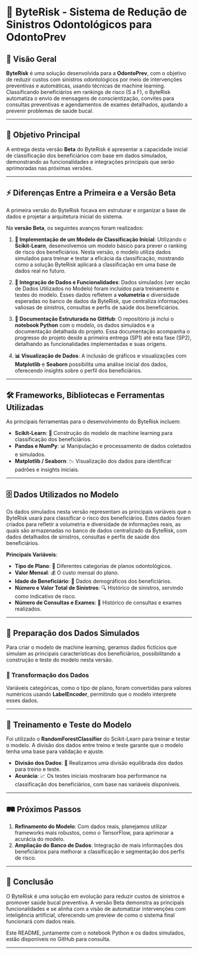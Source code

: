 # 🦷 ByteRisk - Sistema de Redução de Sinistros Odontológicos para OdontoPrev

## 📖 Visão Geral

**ByteRisk** é uma solução desenvolvida para a **OdontoPrev**, com o objetivo de reduzir custos com sinistros odontológicos por meio de intervenções preventivas e automáticas, usando técnicas de machine learning. Classificando beneficiários em rankings de risco (S a F), o ByteRisk automatiza o envio de mensagens de conscientização, convites para consultas preventivas e agendamentos de exames detalhados, ajudando a prevenir problemas de saúde bucal.

---

## 🎯 Objetivo Principal

A entrega desta versão **Beta** do ByteRisk é apresentar a capacidade inicial de classificação dos beneficiários com base em dados simulados, demonstrando as funcionalidades e integrações principais que serão aprimoradas nas próximas versões.

---

## ⚡️ Diferenças Entre a Primeira e a Versão Beta

A primeira versão do ByteRisk focava em estruturar e organizar a base de dados e projetar a arquitetura inicial do sistema. 

Na **versão Beta**, os seguintes avanços foram realizados:

1. **🚀 Implementação de um Modelo de Classificação Inicial**: Utilizando o **Scikit-Learn**, desenvolvemos um modelo básico para prever o ranking de risco dos beneficiários. Nesta versão, o modelo utiliza dados simulados para treinar e testar a eficácia da classificação, mostrando como a solução ByteRisk aplicará a classificação em uma base de dados real no futuro.

2. **🔗 Integração de Dados e Funcionalidades**: Dados simulados (ver seção de Dados Utilizados no Modelo) foram incluídos para treinamento e testes do modelo. Esses dados refletem a **volumetria** e diversidade esperadas no banco de dados da ByteRisk, que centraliza informações valiosas de sinistros, consultas e perfis de saúde dos beneficiários.

3. **📄 Documentação Estruturada no GitHub**: O repositório já inclui o **notebook Python** com o modelo, os dados simulados e a documentação detalhada do projeto. Essa documentação acompanha o progresso do projeto desde a primeira entrega (SP1) até esta fase (SP2), detalhando as funcionalidades implementadas e suas origens.

4. **📊 Visualização de Dados**: A inclusão de gráficos e visualizações com **Matplotlib** e **Seaborn** possibilita uma análise inicial dos dados, oferecendo insights sobre o perfil dos beneficiários.

---

## 🛠 Frameworks, Bibliotecas e Ferramentas Utilizadas

As principais ferramentas para o desenvolvimento do ByteRisk incluem:

- **Scikit-Learn**: 🧠 Construção do modelo de machine learning para classificação dos beneficiários.
- **Pandas e NumPy**: 📊 Manipulação e processamento de dados coletados e simulados.
- **Matplotlib / Seaborn**: 📉 Visualização dos dados para identificar padrões e insights iniciais.

---

## 🗄 Dados Utilizados no Modelo

Os dados simulados nesta versão representam as principais variáveis que o ByteRisk usará para classificar o risco dos beneficiários. Estes dados foram criados para refletir a volumetria e diversidade de informações reais, as quais são armazenadas no banco de dados centralizado da ByteRisk, com dados detalhados de sinistros, consultas e perfis de saúde dos beneficiários. 

**Principais Variáveis**:

- **Tipo de Plano**: 📃 Diferentes categorias de planos odontológicos.
- **Valor Mensal**: 💰 O custo mensal do plano.
- **Idade do Beneficiário**: 👤 Dados demográficos dos beneficiários.
- **Número e Valor Total de Sinistros**: 🔍 Histórico de sinistros, servindo como indicativo de risco.
- **Número de Consultas e Exames**: 🏥 Histórico de consultas e exames realizados.

---

## 🔧 Preparação dos Dados Simulados

Para criar o modelo de machine learning, geramos dados fictícios que simulam as principais características dos beneficiários, possibilitando a construção e teste do modelo nesta versão.

### 🔄 Transformação dos Dados

Variáveis categóricas, como o tipo de plano, foram convertidas para valores numéricos usando **LabelEncoder**, permitindo que o modelo interprete esses dados.

---

## 🧪 Treinamento e Teste do Modelo

Foi utilizado o **RandomForestClassifier** do Scikit-Learn para treinar e testar o modelo. A divisão dos dados entre treino e teste garante que o modelo tenha uma base para validação e ajuste.

- **Divisão dos Dados**: 📑 Realizamos uma divisão equilibrada dos dados para treino e teste.
- **Acurácia**: 📈 Os testes iniciais mostraram boa performance na classificação dos beneficiários, com base nas variáveis disponíveis.

---

## 🛤 Próximos Passos

1. **Refinamento do Modelo**: Com dados reais, planejamos utilizar frameworks mais robustos, como o TensorFlow, para aprimorar a acurácia do modelo.
2. **Ampliação do Banco de Dados**: Integração de mais informações dos beneficiários para melhorar a classificação e segmentação dos perfis de risco.

---

## 📝 Conclusão

O ByteRisk é uma solução em evolução para reduzir custos de sinistros e promover saúde bucal preventiva. A versão Beta demonstra as principais funcionalidades e se alinha com a visão de automatizar intervenções com inteligência artificial, oferecendo um preview de como o sistema final funcionará com dados reais.

Este README, juntamente com o notebook Python e os dados simulados, estão disponíveis no GitHub para consulta.

---
